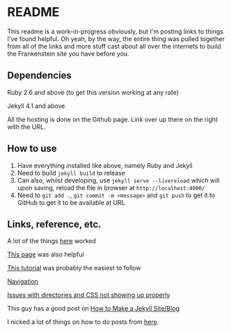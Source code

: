 # README

This readme is a work-in-progress obviously, but I'm posting links to things I've found helpful. Oh yeah, by the way, the entire thing was pulled together from all of the links and more stuff cast about all over the internets to build the Frankenstein site you have before you.

## Dependencies

Ruby 2.6 and above (to get this version working at any rate)

Jekyll 4.1 and above

All the hosting is done on the Github page. Link over up there on the right with the URL.

## How to use

1. Have everything installed like above, namely Ruby and Jekyll
2. Need to build `jekyll build` to release
3. Can also, whilst developing, use `jekyll serve --livereload` which will upon saving, reload the file in browser at `http://localhost:4000/`
4. Need to `git add .`, `git commit -m <message>` and `git push` to get it to GitHub to get it to be available at URL

## Links, reference, etc.

A lot of the things [here](https://github.com/jekyll/jekyll/issues/3984) worked

[This page](https://idratherbewriting.com/documentation-theme-jekyll/mydoc_install_jekyll_on_mac.html) was also helpful

[This tutorial](https://www.youtube.com/watch?v=-LhLFeuvc38) was probably the easiest to follow

[Navigation](https://learn.cloudcannon.com/jekyll/simple-navigation/)

[Issues with directories and CSS not showing up properly](https://github.community/t/css-not-being-applied-in-pages/10466/10)

This guy has a good post on [How to Make a Jekyll Site/Blog](https://brianm.me/posts/how-to-make-jekyll-site-blog)

I nicked a lot of things on how to do posts from [here](https://www.section.io/engineering-education/build-a-jekyll-site/).
